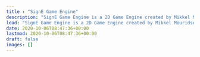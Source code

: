 ```yaml
---
title : "SignE Game Engine"
description: "SignE Game Engine is a 2D Game Engine created by Mikkel Mouridsen as a hobby project."
lead: "SignE Game Engine is a 2D Game Engine created by Mikkel Mouridsen as a hobby project."
date: 2020-10-06T08:47:36+00:00
lastmod: 2020-10-06T08:47:36+00:00
draft: false
images: []
---
```

